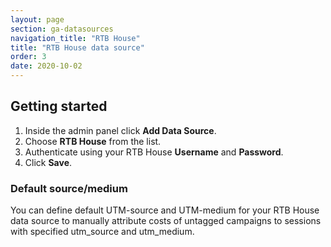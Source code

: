 ```yaml
---
layout: page
section: ga-datasources
navigation_title: "RTB House"
title: "RTB House data source"
order: 3
date: 2020-10-02
---
```


## Getting started

1. Inside the admin panel click **Add Data Source**.
2. Choose **RTB House** from the list.
3. Authenticate using your RTB House **Username** and **Password**.
4. Click **Save**.

### Default source/medium

You can define default UTM-source and UTM-medium for your RTB House data source to manually attribute costs of untagged campaigns to sessions with specified utm_source and utm_medium.
